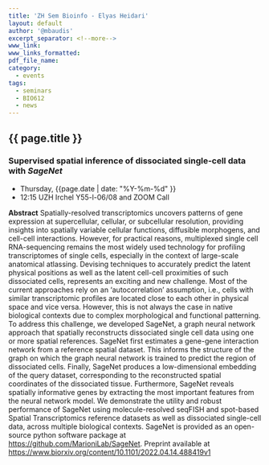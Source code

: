 ```yaml
---
title: 'ZH Sem Bioinfo - Elyas Heidari'
layout: default
author: '@mbaudis'
excerpt_separator: <!--more-->
www_link:
www_links_formatted:
pdf_file_name:
category:
  - events
tags:
  - seminars
  - BIO612
  - news
---
```


## {{ page.title }}
### Supervised spatial inference of dissociated single-cell data with _SageNet_

* Thursday, {{page.date | date: "%Y-%m-%d" }}
* 12:15 UZH Irchel Y55-l-06/08 and ZOOM Call

**Abstract** Spatially-resolved transcriptomics uncovers patterns of gene expression at supercellular, cellular, or subcellular resolution, providing insights into spatially variable cellular functions, diffusible morphogens, and cell-cell interactions. However, for practical reasons, multiplexed single cell RNA-sequencing remains the most widely used technology for profiling transcriptomes of single cells, especially in the context of large-scale anatomical atlassing.<!--more-->
Devising techniques to accurately predict the latent physical positions as well as the latent cell-cell proximities of such dissociated cells, represents an exciting and new challenge. Most of the current approaches rely on an ‘autocorrelation’ assumption, i.e., cells with similar transcriptomic profiles are located close to each other in physical space and vice versa. However, this is not always the case in native biological contexts due to complex morphological and functional patterning. To address this challenge, we developed SageNet, a graph neural network approach that spatially reconstructs dissociated single cell data using one or more spatial references. SageNet first estimates a gene-gene interaction network from a reference spatial dataset. This informs the structure of the graph on which the graph neural network is trained to predict the region of dissociated cells. Finally, SageNet produces a low-dimensional embedding of the query dataset, corresponding to the reconstructed spatial coordinates of the dissociated tissue. Furthermore, SageNet reveals spatially informative genes by extracting the most important features from the neural network model. We demonstrate the utility and robust performance of SageNet using molecule-resolved seqFISH and spot-based Spatial Transcriptomics reference datasets as well as dissociated single-cell data, across multiple biological contexts. SageNet is provided as an open-source python software package at <https://github.com/MarioniLab/SageNet>. Preprint available at <https://www.biorxiv.org/content/10.1101/2022.04.14.488419v1>

